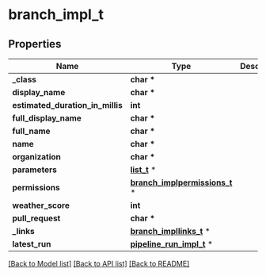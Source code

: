 # branch_impl_t

## Properties
Name | Type | Description | Notes
------------ | ------------- | ------------- | -------------
**_class** | **char \*** |  | [optional] 
**display_name** | **char \*** |  | [optional] 
**estimated_duration_in_millis** | **int** |  | [optional] 
**full_display_name** | **char \*** |  | [optional] 
**full_name** | **char \*** |  | [optional] 
**name** | **char \*** |  | [optional] 
**organization** | **char \*** |  | [optional] 
**parameters** | [**list_t**](string_parameter_definition.md) \* |  | [optional] 
**permissions** | [**branch_implpermissions_t**](branch_implpermissions.md) \* |  | [optional] 
**weather_score** | **int** |  | [optional] 
**pull_request** | **char \*** |  | [optional] 
**_links** | [**branch_impllinks_t**](branch_impllinks.md) \* |  | [optional] 
**latest_run** | [**pipeline_run_impl_t**](pipeline_run_impl.md) \* |  | [optional] 

[[Back to Model list]](../README.md#documentation-for-models) [[Back to API list]](../README.md#documentation-for-api-endpoints) [[Back to README]](../README.md)


